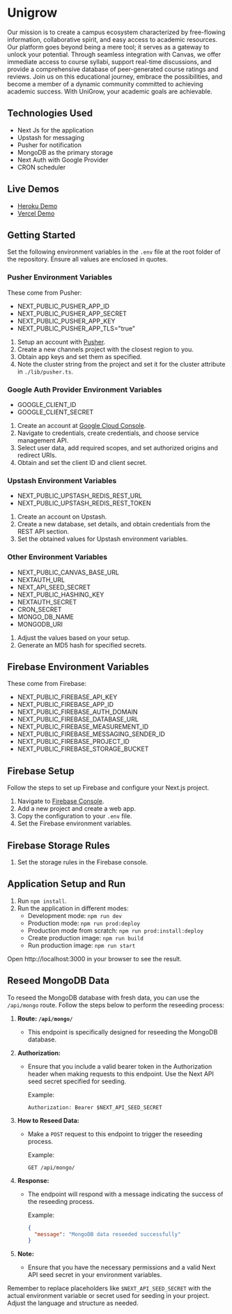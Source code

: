 # Unigrow

Our mission is to create a campus ecosystem characterized by free-flowing information, collaborative spirit, and easy access to academic resources. Our platform goes beyond being a mere tool; it serves as a gateway to unlock your potential. Through seamless integration with Canvas, we offer immediate access to course syllabi, support real-time discussions, and provide a comprehensive database of peer-generated course ratings and reviews. Join us on this educational journey, embrace the possibilities, and become a member of a dynamic community committed to achieving academic success. With UniGrow, your academic goals are achievable.

## Technologies Used

- Next Js for the application
- Upstash for messaging
- Pusher for notification
- MongoDB as the primary storage
- Next Auth with Google Provider
- CRON scheduler

## Live Demos

- [Heroku Demo](https://unigrow-a732c2389a03.herokuapp.com/)
- [Vercel Demo](https://unigrow.vercel.app/)

## Getting Started

Set the following environment variables in the `.env` file at the root folder of the repository. Ensure all values are enclosed in quotes.

### Pusher Environment Variables

These come from Pusher:

- NEXT_PUBLIC_PUSHER_APP_ID
- NEXT_PUBLIC_PUSHER_APP_SECRET
- NEXT_PUBLIC_PUSHER_APP_KEY
- NEXT_PUBLIC_PUSHER_APP_TLS="true"

1. Setup an account with [Pusher](https://www.pusher.com/).
2. Create a new channels project with the closest region to you.
3. Obtain app keys and set them as specified.
4. Note the cluster string from the project and set it for the cluster attribute in `./lib/pusher.ts`.

### Google Auth Provider Environment Variables

- GOOGLE_CLIENT_ID
- GOOGLE_CLIENT_SECRET

1. Create an account at [Google Cloud Console](https://console.cloud.google.com/apis/dashboard).
2. Navigate to credentials, create credentials, and choose service management API.
3. Select user data, add required scopes, and set authorized origins and redirect URIs.
4. Obtain and set the client ID and client secret.

### Upstash Environment Variables

- NEXT_PUBLIC_UPSTASH_REDIS_REST_URL
- NEXT_PUBLIC_UPSTASH_REDIS_REST_TOKEN

1. Create an account on Upstash.
2. Create a new database, set details, and obtain credentials from the REST API section.
3. Set the obtained values for Upstash environment variables.

### Other Environment Variables

- NEXT_PUBLIC_CANVAS_BASE_URL
- NEXTAUTH_URL
- NEXT_API_SEED_SECRET
- NEXT_PUBLIC_HASHING_KEY
- NEXTAUTH_SECRET
- CRON_SECRET
- MONGO_DB_NAME
- MONGODB_URI

1. Adjust the values based on your setup.
2. Generate an MD5 hash for specified secrets.

## Firebase Environment Variables

These come from Firebase:

- NEXT_PUBLIC_FIREBASE_API_KEY
- NEXT_PUBLIC_FIREBASE_APP_ID
- NEXT_PUBLIC_FIREBASE_AUTH_DOMAIN
- NEXT_PUBLIC_FIREBASE_DATABASE_URL
- NEXT_PUBLIC_FIREBASE_MEASUREMENT_ID
- NEXT_PUBLIC_FIREBASE_MESSAGING_SENDER_ID
- NEXT_PUBLIC_FIREBASE_PROJECT_ID
- NEXT_PUBLIC_FIREBASE_STORAGE_BUCKET

## Firebase Setup

Follow the steps to set up Firebase and configure your Next.js project.

1. Navigate to [Firebase Console](https://firebase.google.com/).
2. Add a new project and create a web app.
3. Copy the configuration to your `.env` file.
4. Set the Firebase environment variables.

## Firebase Storage Rules

1. Set the storage rules in the Firebase console.

## Application Setup and Run

1. Run `npm install`.
2. Run the application in different modes:
   - Development mode: `npm run dev`
   - Production mode: `npm run prod:deploy`
   - Production mode from scratch: `npm run prod:install:deploy`
   - Create production image: `npm run build`
   - Run production image: `npm run start`

Open http://localhost:3000 in your browser to see the result.

## Reseed MongoDB Data

To reseed the MongoDB database with fresh data, you can use the `/api/mongo` route. Follow the steps below to perform the reseeding process:

1. **Route: `/api/mongo/`**

   - This endpoint is specifically designed for reseeding the MongoDB database.

2. **Authorization:**

   - Ensure that you include a valid bearer token in the Authorization header when making requests to this endpoint. Use the Next API seed secret specified for seeding.

     Example:

     ```plaintext
     Authorization: Bearer $NEXT_API_SEED_SECRET
     ```

3. **How to Reseed Data:**

   - Make a `POST` request to this endpoint to trigger the reseeding process.

     Example:

     ```plaintext
     GET /api/mongo/
     ```

4. **Response:**

   - The endpoint will respond with a message indicating the success of the reseeding process.

     Example:

     ```json
     {
       "message": "MongoDB data reseeded successfully"
     }
     ```

5. **Note:**

   - Ensure that you have the necessary permissions and a valid Next API seed secret in your environment variables.

Remember to replace placeholders like `$NEXT_API_SEED_SECRET` with the actual environment variable or secret used for seeding in your project. Adjust the language and structure as needed.
